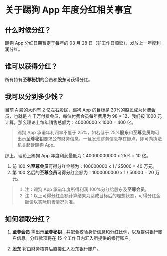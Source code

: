 # 关于踢狗 App 年度分红相关事宜

## 什么时候分红？

踢狗 App 分红日期暂定于每年的 03 月 28 日（非工作日顺延），发放上一年度利润分红。

## 谁可以获得分红？

所有持有**至尊秘钥**的会员和**股东**可获得分红。

## 我可以分到多少钱？

目前 A 股的大约有 2 亿左右股民，踢狗 App 的目标是 20%的股民成为付费会员，也就是 4 千万付费会员，每位付费会员每年费用为 98 \* 12，我们按 1000 元计算。那么理论上每年销售总额为：40000000 x 1000 = 400 亿。

> 踢狗 App 承诺年利润率不低于 25%，如若低于 25%**股东**和**至尊会员**均可出示**至尊秘钥**要求公布财务信息，一旦发现财务信息存在疑点，即可向执法机关起诉踢狗 App。

综上，理论上踢狗 App 年度利润最低为：40000000000 x 25% = 10 亿。

1. 前 100 名**至尊会员**可得分红金额为：100000000 x 1 / 25000 = 40 万元。
2. 第 100 名后的**至尊会员**可得分红金额为：1000000000 x 1 / 50000 = 20 万元。

> 1. 注：踢狗 App 承诺年度所得利润 100%分红给股东及**至尊会员**。
> 1. 注：以上可得分红金额计算结果为达成目标后的理想状态，可得分红金额请以实际销售情况为准。

## 如何领取分红？

1. **至尊会员** 需出示[**至尊秘钥**](./%E4%BB%80%E4%B9%88%E6%98%AF%E6%98%9F%E8%80%80%E7%A7%98%E9%92%A5%E5%92%8C%E8%87%B3%E5%B0%8A%E7%A7%98%E9%92%A5%EF%BC%9F.md#至尊秘钥)，并配合校验身份信息和分红比例，以及提供银行账户信息。分红款项将在 15 个工作日内汇入所提供的银行账户。

1. **股东** 将由财务核算后直接汇入股东银行账户。
